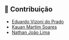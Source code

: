 ## 📝 Contribuição
- [Eduardo Vizoni do Prado](https://github.com/EduardoVizoni)
- [Kauan Martim Soares](https://github.com/KauanMartim)
- [Nathan João Lima](https://github.com/nathanjoao)
